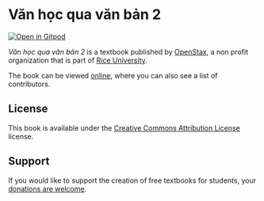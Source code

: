 # Văn học qua văn bản 2

[![Open in Gitpod](https://gitpod.io/button/open-in-gitpod.svg)](https://gitpod.io/from-referrer/)

_Văn học qua văn bản 2_ is a textbook published by [OpenStax](https://openstax.org/), a non profit organization that is part of [Rice University](https://www.rice.edu/).

The book can be viewed [online](https://github.com/cnx-user-books/cnxbook-van-hoc-qua-van-ban-2/releases/latest), where you can also see a list of contributors.

## License
This book is available under the [Creative Commons Attribution License](./LICENSE) license.

## Support
If you would like to support the creation of free textbooks for students, your [donations are welcome](https://riceconnect.rice.edu/donation/support-openstax-banner).
